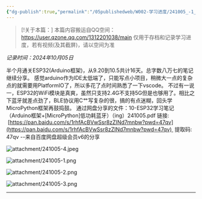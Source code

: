 ```yaml
---
{"dg-publish":true,"permalink":"/05publishedweb/W002-学习进度/241005_-1_进度搬运_半个月通关ESP32(Arduino框架)/","noteIcon":"","created":"2025-02-21T21:51:50.695+08:00","updated":"2025-02-21T22:02:00.224+08:00"}
---
```






> [!关于本篇：]
> 本篇内容搬运自QQ空间：https://user.qzone.qq.com/1312201038/main
> 仅用于存档和记录学习进度，若有视频(及其截屏)，请以空间为准
> 

*记录时间：2024年10月05日*


半个月通关ESP32(Arduino框架)，从9.20到10.5共计16天。总字数八万七的笔记继续分享。 感觉arduino作为IDE太低端了，只能写点小项目，稍微大一点的复杂点的就需要用PlatformIO了，所以多花了点时间熟悉了一下vscode。 不过有一说一，ESP32的WiFi模块是真爽，虽然只支持2.4G不支持5G但是也够用了。相比之下蓝牙就差点劲了，BLE协议用C艹写复杂的很，搞的有点迷糊，回头学MicroPython框架再鼓捣鼓。 通过网盘分享的文件：10-ESP32学习笔记（Arduino框架+[MicroPython]低功耗蓝牙）（ing）241005.pdf 链接:  [https://pan.baidu.com/s/1rhfAcBVwSsr8zZINd7mnbw?pwd=47qv](https://pan.baidu.com/s/1rhfAcBVwSsr8zZINd7mnbw?pwd=47qv)  提取码: 47qv --来自百度网盘超级会员v6的分享

![attachment/241005-4.jpeg](/img/user/05publishedweb/W002-%E5%AD%A6%E4%B9%A0%E8%BF%9B%E5%BA%A6/attachment/241005-4.jpeg)

![attachment/241005-1.png](/img/user/05publishedweb/W002-%E5%AD%A6%E4%B9%A0%E8%BF%9B%E5%BA%A6/attachment/241005-1.png)

![attachment/241005-2.png](/img/user/05publishedweb/W002-%E5%AD%A6%E4%B9%A0%E8%BF%9B%E5%BA%A6/attachment/241005-2.png)

![attachment/241005-3.png](/img/user/05publishedweb/W002-%E5%AD%A6%E4%B9%A0%E8%BF%9B%E5%BA%A6/attachment/241005-3.png)

---
